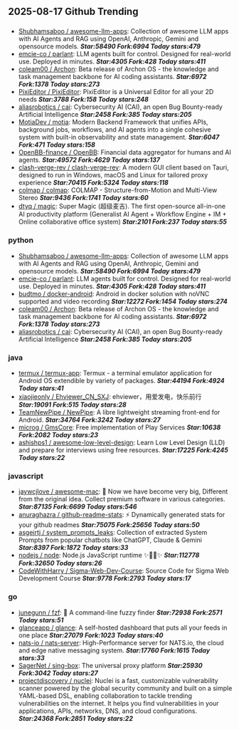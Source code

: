 ## 2025-08-17 Github Trending

### 
* [Shubhamsaboo / awesome-llm-apps](https://github.com/Shubhamsaboo/awesome-llm-apps): Collection of awesome LLM apps with AI Agents and RAG using OpenAI, Anthropic, Gemini and opensource models. ***Star:58490 Fork:6994 Today stars:479***
* [emcie-co / parlant](https://github.com/emcie-co/parlant): LLM agents built for control. Designed for real-world use. Deployed in minutes. ***Star:4305 Fork:428 Today stars:411***
* [coleam00 / Archon](https://github.com/coleam00/Archon): Beta release of Archon OS - the knowledge and task management backbone for AI coding assistants. ***Star:6972 Fork:1378 Today stars:273***
* [PixiEditor / PixiEditor](https://github.com/PixiEditor/PixiEditor): PixiEditor is a Universal Editor for all your 2D needs ***Star:3788 Fork:158 Today stars:248***
* [aliasrobotics / cai](https://github.com/aliasrobotics/cai): Cybersecurity AI (CAI), an open Bug Bounty-ready Artificial Intelligence ***Star:2458 Fork:385 Today stars:205***
* [MotiaDev / motia](https://github.com/MotiaDev/motia): Modern Backend Framework that unifies APIs, background jobs, workflows, and AI agents into a single cohesive system with built-in observability and state management. ***Star:6047 Fork:471 Today stars:158***
* [OpenBB-finance / OpenBB](https://github.com/OpenBB-finance/OpenBB): Financial data aggregator for humans and AI agents. ***Star:49572 Fork:4629 Today stars:137***
* [clash-verge-rev / clash-verge-rev](https://github.com/clash-verge-rev/clash-verge-rev): A modern GUI client based on Tauri, designed to run in Windows, macOS and Linux for tailored proxy experience ***Star:70415 Fork:5324 Today stars:118***
* [colmap / colmap](https://github.com/colmap/colmap): COLMAP - Structure-from-Motion and Multi-View Stereo ***Star:9436 Fork:1741 Today stars:60***
* [dtyq / magic](https://github.com/dtyq/magic): Super Magic (超级麦吉). The first open-source all-in-one AI productivity platform (Generalist AI Agent + Workflow Engine + IM + Online collaborative office system) ***Star:2101 Fork:237 Today stars:55***

### python
* [Shubhamsaboo / awesome-llm-apps](https://github.com/Shubhamsaboo/awesome-llm-apps): Collection of awesome LLM apps with AI Agents and RAG using OpenAI, Anthropic, Gemini and opensource models. ***Star:58490 Fork:6994 Today stars:479***
* [emcie-co / parlant](https://github.com/emcie-co/parlant): LLM agents built for control. Designed for real-world use. Deployed in minutes. ***Star:4305 Fork:428 Today stars:411***
* [budtmo / docker-android](https://github.com/budtmo/docker-android): Android in docker solution with noVNC supported and video recording ***Star:12272 Fork:1454 Today stars:274***
* [coleam00 / Archon](https://github.com/coleam00/Archon): Beta release of Archon OS - the knowledge and task management backbone for AI coding assistants. ***Star:6972 Fork:1378 Today stars:273***
* [aliasrobotics / cai](https://github.com/aliasrobotics/cai): Cybersecurity AI (CAI), an open Bug Bounty-ready Artificial Intelligence ***Star:2458 Fork:385 Today stars:205***

### java
* [termux / termux-app](https://github.com/termux/termux-app): Termux - a terminal emulator application for Android OS extendible by variety of packages. ***Star:44194 Fork:4924 Today stars:41***
* [xiaojieonly / Ehviewer_CN_SXJ](https://github.com/xiaojieonly/Ehviewer_CN_SXJ): ehviewer，用爱发电，快乐前行 ***Star:19091 Fork:515 Today stars:28***
* [TeamNewPipe / NewPipe](https://github.com/TeamNewPipe/NewPipe): A libre lightweight streaming front-end for Android. ***Star:34764 Fork:3242 Today stars:27***
* [microg / GmsCore](https://github.com/microg/GmsCore): Free implementation of Play Services ***Star:10638 Fork:2082 Today stars:23***
* [ashishps1 / awesome-low-level-design](https://github.com/ashishps1/awesome-low-level-design): Learn Low Level Design (LLD) and prepare for interviews using free resources. ***Star:17225 Fork:4245 Today stars:22***

### javascript
* [jaywcjlove / awesome-mac](https://github.com/jaywcjlove/awesome-mac):  Now we have become very big, Different from the original idea. Collect premium software in various categories. ***Star:87135 Fork:6699 Today stars:546***
* [anuraghazra / github-readme-stats](https://github.com/anuraghazra/github-readme-stats): ⚡ Dynamically generated stats for your github readmes ***Star:75075 Fork:25656 Today stars:50***
* [asgeirtj / system_prompts_leaks](https://github.com/asgeirtj/system_prompts_leaks): Collection of extracted System Prompts from popular chatbots like ChatGPT, Claude & Gemini ***Star:8397 Fork:1872 Today stars:33***
* [nodejs / node](https://github.com/nodejs/node): Node.js JavaScript runtime ✨🐢🚀✨ ***Star:112778 Fork:32650 Today stars:26***
* [CodeWithHarry / Sigma-Web-Dev-Course](https://github.com/CodeWithHarry/Sigma-Web-Dev-Course): Source Code for Sigma Web Development Course ***Star:9778 Fork:2793 Today stars:17***

### go
* [junegunn / fzf](https://github.com/junegunn/fzf): 🌸 A command-line fuzzy finder ***Star:72938 Fork:2571 Today stars:51***
* [glanceapp / glance](https://github.com/glanceapp/glance): A self-hosted dashboard that puts all your feeds in one place ***Star:27079 Fork:1023 Today stars:40***
* [nats-io / nats-server](https://github.com/nats-io/nats-server): High-Performance server for NATS.io, the cloud and edge native messaging system. ***Star:17760 Fork:1615 Today stars:33***
* [SagerNet / sing-box](https://github.com/SagerNet/sing-box): The universal proxy platform ***Star:25930 Fork:3042 Today stars:27***
* [projectdiscovery / nuclei](https://github.com/projectdiscovery/nuclei): Nuclei is a fast, customizable vulnerability scanner powered by the global security community and built on a simple YAML-based DSL, enabling collaboration to tackle trending vulnerabilities on the internet. It helps you find vulnerabilities in your applications, APIs, networks, DNS, and cloud configurations. ***Star:24368 Fork:2851 Today stars:22***
